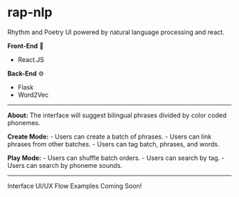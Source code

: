 # rap-nlp
Rhythm and Poetry UI powered by natural language processing and react.

**Front-End** 🎨
- React.JS

**Back-End** ⚙
- Flask
- Word2Vec


------------------------------------------------------------------------------------


**About:**
	The interface will suggest bilingual phrases divided by color coded phonemes.

**Create Mode:**
	- Users can create a batch of phrases.
	- Users can link phrases from other batches.
	- Users can tag batch, phrases, and words.

**Play Mode:**
	- Users can shuffle batch orders.
	- Users can search by tag.
	- Users can search by phoneme sounds.


------------------------------------------------------------------------------------

Interface UI/UX Flow Examples Coming Soon!


